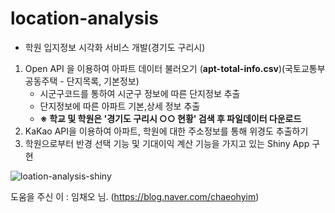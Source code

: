 # location-analysis
- 학원 입지정보 시각화 서비스 개발(경기도 구리시)

1. Open API 을 이용하여 아파트 데이터 불러오기 (**apt-total-info.csv**)(국토교통부 공동주택 - 단지목록, 기본정보)
   - 시군구코드를 통하여 시군구 정보에 따른 단지정보 추출
   - 단지정보에 따른 아파트 기본,상세 정보 추출
   - **※ 학교 및 학원은 '경기도 구리시 ○○ 현황' 검색 후 파일데이터 다운로드**
1. KaKao API을 이용하여 아파트, 학원에 대한 주소정보를 통해 위경도 추출하기
1. 학원으로부터 반경 선택 기능 및 기대이익 계산 기능을 가지고 있는 Shiny App 구현 

![loation-analysis-shiny](https://user-images.githubusercontent.com/79900437/185560053-1d7a1e41-d237-4b98-bf9f-11c0749d4d24.gif)

도움을 주신 이 : 임채오 님. (https://blog.naver.com/chaeohyim)

